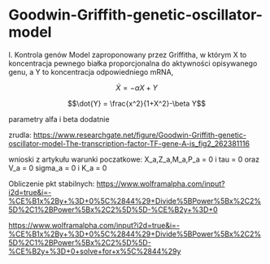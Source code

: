 # Goodwin-Griffith-genetic-oscillator-model

I. Kontrola genów Model zaproponowany przez Griffitha, w którym X to koncentracja pewnego białka proporcjonalna do
aktywności opisywanego genu, a Y to koncentracja odpowiedniego mRNA,

$$\dot{X} = -\alpha X+Y$$


$$\dot{Y} = \frac{x^2}{1+X^2}-\beta Y$$

parametry alfa i beta dodatnie

zrudla:
https://www.researchgate.net/figure/Goodwin-Griffith-genetic-oscillator-model-The-transcription-factor-TF-gene-A-is_fig2_262381116

wnioski z artykułu warunki poczatkowe:
X_a,Z_a,M_a,P_a = 0 i tau = 0 oraz V_a = 0 sigma_a = 0 i K_a = 0

Obliczenie pkt stabilnych:
https://www.wolframalpha.com/input?i2d=true&i=-%CE%B1x%2By+%3D+0%5C%2844%29+Divide%5BPower%5Bx%2C2%5D%2C1%2BPower%5Bx%2C2%5D%5D-%CE%B2y+%3D+0

https://www.wolframalpha.com/input?i2d=true&i=-%CE%B1x%2By+%3D+0%5C%2844%29+Divide%5BPower%5Bx%2C2%5D%2C1%2BPower%5Bx%2C2%5D%5D-%CE%B2y+%3D+0+solve+for+x%5C%2844%29y
